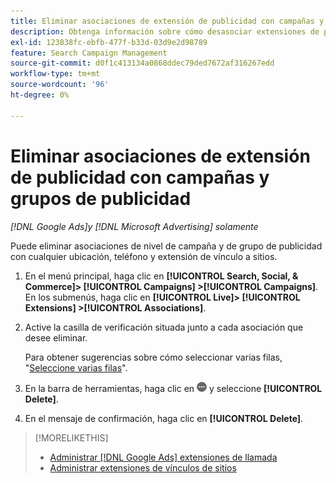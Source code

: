 ```yaml
---
title: Eliminar asociaciones de extensión de publicidad con campañas y grupos de publicidad
description: Obtenga información sobre cómo desasociar extensiones de publicidad con campañas y grupos de publicidad.
exl-id: 123838fc-ebfb-477f-b33d-03d9e2d98789
feature: Search Campaign Management
source-git-commit: d0f1c413134a0868ddec79ded7672af316267edd
workflow-type: tm+mt
source-wordcount: '96'
ht-degree: 0%

---
```


# Eliminar asociaciones de extensión de publicidad con campañas y grupos de publicidad

*[!DNL Google Ads]y [!DNL Microsoft Advertising] solamente*

Puede eliminar asociaciones de nivel de campaña y de grupo de publicidad con cualquier ubicación, teléfono y extensión de vínculo a sitios.

1. En el menú principal, haga clic en **[!UICONTROL Search, Social, & Commerce]> [!UICONTROL Campaigns] >[!UICONTROL Campaigns]**. En los submenús, haga clic en **[!UICONTROL Live]> [!UICONTROL Extensions] >[!UICONTROL Associations]**.

1. Active la casilla de verificación situada junto a cada asociación que desee eliminar.

   Para obtener sugerencias sobre cómo seleccionar varias filas, &quot;[Seleccione varias filas](/help/search-social-commerce/common-tasks/navigation-editing-selection/multiple-rows-select.md)&quot;.

1. En la barra de herramientas, haga clic en ![Más](/help/search-social-commerce/assets/more.png "Más") y seleccione **[!UICONTROL Delete]**.

1. En el mensaje de confirmación, haga clic en **[!UICONTROL Delete]**.

>[!MORELIKETHIS]
>
>* [Administrar [!DNL Google Ads] extensiones de llamada](/help/search-social-commerce/campaign-management/campaigns/callout-extension-manage.md)
>* [Administrar extensiones de vínculos de sitios](sitelink-extension-manage.md)
